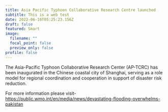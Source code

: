 ```yaml
---
title: Asia Pacific Typhoon Collaborative Research Centre launched
subtitle: This is a web test
date: 2022-06-16T05:25:23.156Z
draft: false
featured: Smart
image:
  filename: ""
  focal_point: false
  preview_only: false
profile: false
---
```

The Asia-Pacific Typhoon Collaborative Research Center (AP-TCRC) has been inaugurated in the Chinese coastal city of Shanghai, serving as a role model for regional coordination and cooperation in support of disaster risk reduction.

<!--more-->

For more information please visit- https://public.wmo.int/en/media/news/devastating-flooding-overwhelms-pakistan